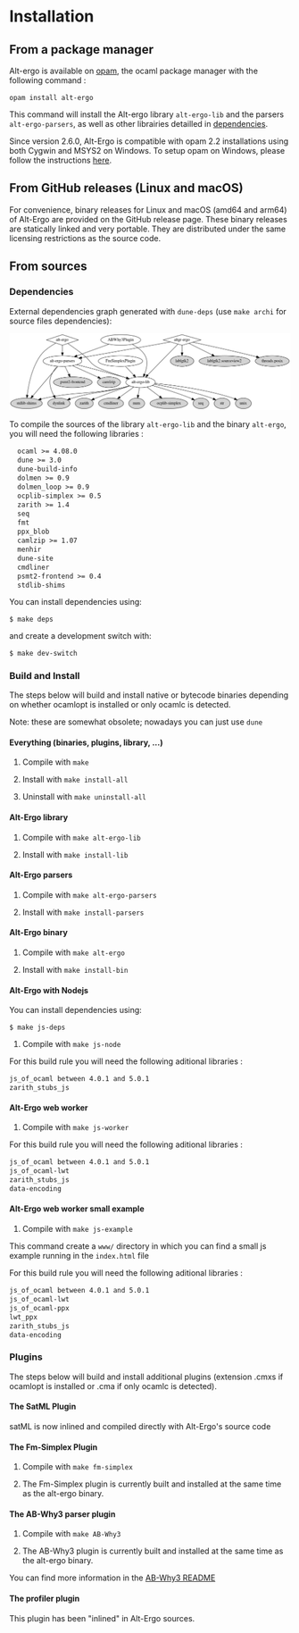 # Installation

## From a package manager

Alt-ergo is available on [opam], the ocaml package manager with the following command :
```
opam install alt-ergo
```

This command will install the Alt-ergo library `alt-ergo-lib` and the parsers `alt-ergo-parsers`, as well as other librairies detailled in [dependencies](#dependencies).

Since version 2.6.0, Alt-Ergo is compatible with opam 2.2 installations using both Cygwin and MSYS2 on Windows. To setup opam on Windows, please follow the instructions [here](https://ocamlpro.com/blog/2024_07_01_opam_2_2_0_releases/).

## From GitHub releases (Linux and macOS)

For convenience, binary releases for Linux and macOS (amd64 and arm64) of
Alt-Ergo are provided on the GitHub release page. These binary releases are
statically linked and very portable. They are distributed under the same
licensing restrictions as the source code.

## From sources

### Dependencies

External dependencies graph generated with `dune-deps` (use `make archi` for source files dependencies):

![](deps.png)

To compile the sources of the library `alt-ergo-lib` and the binary `alt-ergo`, you will need the
following libraries :
```
  ocaml >= 4.08.0
  dune >= 3.0
  dune-build-info
  dolmen >= 0.9
  dolmen_loop >= 0.9
  ocplib-simplex >= 0.5
  zarith >= 1.4
  seq
  fmt
  ppx_blob
  camlzip >= 1.07
  menhir
  dune-site
  cmdliner
  psmt2-frontend >= 0.4
  stdlib-shims
```

You can install dependencies using:

```
$ make deps
```

and create a development switch with:

```
$ make dev-switch
```

### Build and Install

The steps below will build and install native or bytecode binaries
depending on whether ocamlopt is installed or only ocamlc is detected.

Note: these are somewhat obsolete; nowadays you can just use `dune`

#### Everything (binaries, plugins, library, ...)

  1. Compile with `make`

  2. Install with `make install-all`

  3. Uninstall with `make uninstall-all`

#### Alt-Ergo library

  1. Compile with `make alt-ergo-lib`

  2. Install with `make install-lib`

#### Alt-Ergo parsers

  1. Compile with `make alt-ergo-parsers`

  2. Install with `make install-parsers`

#### Alt-Ergo binary

  1. Compile with `make alt-ergo`

  2. Install with `make install-bin`

#### Alt-Ergo with Nodejs

You can install dependencies using:

```
$ make js-deps
```

  1. Compile with `make js-node`

For this build rule you will need the following aditional libraries :
```
js_of_ocaml between 4.0.1 and 5.0.1
zarith_stubs_js
```

#### Alt-Ergo web worker

  1. Compile with `make js-worker`

For this build rule you will need the following aditional libraries :
```
js_of_ocaml between 4.0.1 and 5.0.1
js_of_ocaml-lwt
zarith_stubs_js
data-encoding
```

#### Alt-Ergo web worker small example

  1. Compile with `make js-example`

This command create a `www/` directory in which you can find a small js example running in the `index.html` file

For this build rule you will need the following aditional libraries :
```
js_of_ocaml between 4.0.1 and 5.0.1
js_of_ocaml-lwt
js_of_ocaml-ppx
lwt_ppx
zarith_stubs_js
data-encoding
```

### Plugins

The steps below will build and install additional plugins (extension
.cmxs if ocamlopt is installed or .cma if only ocamlc is detected).

#### The SatML Plugin

 satML is now inlined and compiled directly with Alt-Ergo's source code

#### The Fm-Simplex Plugin

  1. Compile with `make fm-simplex`

  2. The Fm-Simplex plugin is currently built and installed
  at the same time as the alt-ergo binary.

#### The AB-Why3 parser plugin

  1. Compile with `make AB-Why3`

  2. The AB-Why3 plugin is currently built and installed
  at the same time as the alt-ergo binary.

You can find more information in the [AB-Why3 README]

#### The profiler plugin

This plugin has been "inlined" in Alt-Ergo sources.


[AB-Why3 README]: ../Plugins/ab_why3.md
[opam]:  https://opam.ocaml.org/
[here]: https://packages.debian.org/buster/alt-ergo
